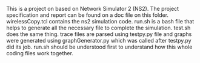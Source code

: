 This is a project on based on Network Simulator 2 (NS2). 
The project specification and report can be found on a doc file on this folder. 
wirelessCopy.tcl contains the ns2 simulation code. 
run.sh is a bash file that helps to generate all the necessary file to complete the simulation. test.sh does the same thing.
trace files are parsed using testpy.py file
and graphs were generated using graphGenerator.py which was called after testpy.py did its job.
run.sh should be understood first to understand how this whole coding files work together.




